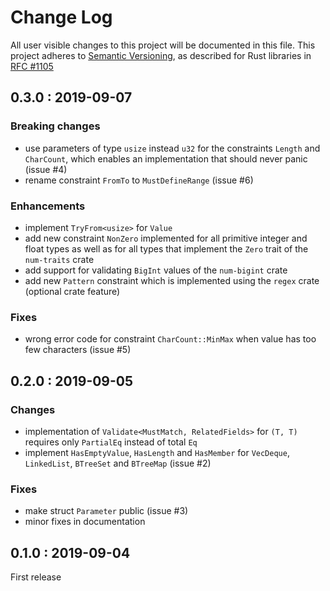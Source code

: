 # Change Log

All user visible changes to this project will be documented in this file.
This project adheres to [Semantic Versioning](http://semver.org/), as described
for Rust libraries in [RFC #1105](https://github.com/rust-lang/rfcs/blob/master/text/1105-api-evolution.md)


## 0.3.0 : 2019-09-07

### Breaking changes

* use parameters of type `usize` instead `u32` for the constraints `Length` and `CharCount`, which
  enables an implementation that should never panic (issue #4)
* rename constraint `FromTo` to `MustDefineRange` (issue #6)

### Enhancements
  
* implement `TryFrom<usize>` for `Value`
* add new constraint `NonZero` implemented for all primitive integer and float types as well as for
  all types that implement the `Zero` trait of the `num-traits` crate
* add support for validating `BigInt` values of the `num-bigint` crate
* add new `Pattern` constraint which is implemented using the `regex` crate (optional crate feature)

### Fixes

* wrong error code for constraint `CharCount::MinMax` when value has too few characters (issue #5)


## 0.2.0 : 2019-09-05

### Changes

* implementation of `Validate<MustMatch, RelatedFields>` for `(T, T)` requires only `PartialEq`
  instead of total `Eq`
* implement `HasEmptyValue`, `HasLength` and `HasMember` for `VecDeque`, `LinkedList`, `BTreeSet`
  and `BTreeMap` (issue #2)

### Fixes

* make struct `Parameter` public (issue #3)
* minor fixes in documentation

## 0.1.0 : 2019-09-04

First release
